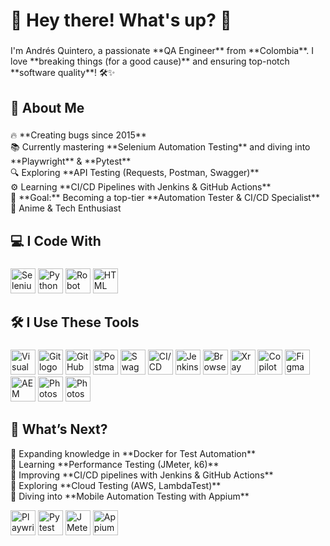 <h1 align="left">🚀 Hey there! What's up? 👋</h1>

###

<p align="left">I'm Andrés Quintero, a passionate **QA Engineer** from **Colombia**. I love **breaking things (for a good cause)** and ensuring top-notch **software quality**! 🛠️✨</p>

###

<h2 align="left">🌟 About Me</h2>

###

<p align="left">
🔥 **Creating bugs since 2015**<br>
📚 Currently mastering **Selenium Automation Testing** and diving into **Playwright** & **Pytest**<br>
🔍 Exploring **API Testing (Requests, Postman, Swagger)**<br>
⚙️ Learning **CI/CD Pipelines with Jenkins & GitHub Actions**<br>
🎯 **Goal:** Becoming a top-tier **Automation Tester & CI/CD Specialist**<br>
🎲 Anime & Tech Enthusiast
</p>

###

<h2 align="left">💻 I Code With</h2>

###

<div align="left">
<p>
<!-- Selenium -->
<img src="https://cdn.jsdelivr.net/gh/devicons/devicon/icons/selenium/selenium-original.svg" height="40" alt="Selenium logo"/>
<!-- Python -->
<img src="https://cdn.jsdelivr.net/gh/devicons/devicon/icons/python/python-original.svg" height="40" alt="Python logo"/>
<!-- Robot Framework -->
<img src="https://upload.wikimedia.org/wikipedia/commons/e/e4/Robot-framework-logo.png" height="40" alt="Robot Framework logo"/>
<!-- HTML -->
<img src="https://upload.wikimedia.org/wikipedia/commons/thumb/6/61/HTML5_logo_and_wordmark.svg/2048px-HTML5_logo_and_wordmark.svg.png" height="40" alt="HTML logo"/>
</p>
</div>

###

<h2 align="left">🛠️ I Use These Tools</h2>

###

<div align="left">
<p>
<!-- Visual Studio 2022 -->
<img src="https://cdn.jsdelivr.net/gh/devicons/devicon/icons/visualstudio/visualstudio-plain.svg" height="40" alt="Visual Studio logo"/>
<!-- Git & GitHub -->
<img src="https://cdn.jsdelivr.net/gh/devicons/devicon/icons/git/git-original.svg" height="40" alt="Git logo"/>
<img src="https://cdn.jsdelivr.net/gh/devicons/devicon/icons/github/github-original.svg" height="40" alt="GitHub logo"/>
<!-- Postman -->
<img src="https://www.vectorlogo.zone/logos/getpostman/getpostman-icon.svg" height="40" alt="Postman logo"/>
<!-- Swagger -->
<img src="https://upload.wikimedia.org/wikipedia/commons/a/ab/Swagger-logo.png?20170812110931" height="40" alt="Swagger logo"/>
<!-- CI/CD -->
<img src="https://cdn-icons-png.flaticon.com/512/919/919247.png" height="40" alt="CI/CD logo"/>
<!-- Jenkins -->
<img src="https://upload.wikimedia.org/wikipedia/commons/thumb/e/e9/Jenkins_logo.svg/1200px-Jenkins_logo.svg.png" height="40" alt="Jenkins logo"/>
<!-- BrowserStack -->
<img src="https://www.vectorlogo.zone/logos/browserstack/browserstack-icon.svg" height="40" alt="BrowserStack logo"/>
<!-- Xray -->
<img src="https://d8iqbmvu05s9c.cloudfront.net/k3huxfe9vfbic6vuvurwtsvu5ggz" height="40" alt="Xray logo"/>
<!-- Copilot -->
<img src="https://brandlogo.org/wp-content/uploads/2024/04/Microsoft-Copilot-Logo.png.webp" height="40" alt="Copilot logo"/>
<!-- Figma -->
<img src="https://upload.wikimedia.org/wikipedia/commons/3/33/Figma-logo.svg" height="40" alt="Figma logo"/>
<!-- AEM -->
<img src="https://cdn.worldvectorlogo.com/logos/adobe-experience-manager.svg" height="40" alt="AEM logo"/>
<!-- Photoshop -->
<img src="https://upload.wikimedia.org/wikipedia/commons/a/af/Adobe_Photoshop_CC_icon.svg" height="40" alt="Photoshop logo"/>
<!-- Illustrator -->
<img src="https://upload.wikimedia.org/wikipedia/commons/thumb/f/fb/Adobe_Illustrator_CC_icon.svg/1200px-Adobe_Illustrator_CC_icon.svg.png" height="40" alt="Photoshop logo"/>
</p>
</div>

###

<h2 align="left">🚀 What’s Next?</h2>

<p align="left">
📌 Expanding knowledge in **Docker for Test Automation**<br>
📌 Learning **Performance Testing (JMeter, k6)**<br>
📌 Improving **CI/CD pipelines with Jenkins & GitHub Actions**<br>
📌 Exploring **Cloud Testing (AWS, LambdaTest)**<br>
📌 Diving into **Mobile Automation Testing with Appium**<br>
</p>

<div align="left">
<p>
<!-- Playwright -->
<img src="https://playwright.dev/img/playwright-logo.svg" height="40" alt="Playwright logo"/>
<!-- Pytest -->
<img src="https://upload.wikimedia.org/wikipedia/commons/b/ba/Pytest_logo.svg" height="40" alt="Pytest logo"/>
<!-- JMeter -->
<img src="https://jmeter.apache.org/images/jmeter_square.svg" height="40" alt="JMeter logo"/>
<!-- Appium -->
<img src="https://upload.wikimedia.org/wikipedia/commons/9/9e/Appium.png" height="40" alt="Appium logo"/>
</p>
</div>
